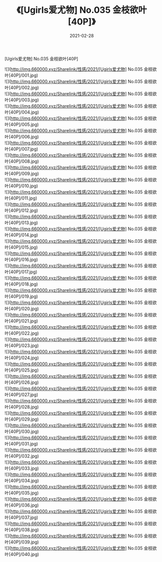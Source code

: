 ﻿---
layout: post
title:  《[Ugirls爱尤物] No.035 金枝欲叶[40P]》
date:   2021-02-28
img: http://img.660000.xyz/Sharelink/性感/2021/[Ugirls爱尤物] No.035 金枝欲叶[40P]/000.jpg
categories: [美女, 清纯, 唯美]
---

[Ugirls爱尤物] No.035 金枝欲叶[40P]

  ![](http://img.660000.xyz/Sharelink/性感/2021/[Ugirls爱尤物] No.035 金枝欲叶[40P]/001.jpg) <br> ![](http://img.660000.xyz/Sharelink/性感/2021/[Ugirls爱尤物] No.035 金枝欲叶[40P]/002.jpg) <br> ![](http://img.660000.xyz/Sharelink/性感/2021/[Ugirls爱尤物] No.035 金枝欲叶[40P]/003.jpg) <br> ![](http://img.660000.xyz/Sharelink/性感/2021/[Ugirls爱尤物] No.035 金枝欲叶[40P]/004.jpg) <br> ![](http://img.660000.xyz/Sharelink/性感/2021/[Ugirls爱尤物] No.035 金枝欲叶[40P]/005.jpg) <br> ![](http://img.660000.xyz/Sharelink/性感/2021/[Ugirls爱尤物] No.035 金枝欲叶[40P]/006.jpg) <br> ![](http://img.660000.xyz/Sharelink/性感/2021/[Ugirls爱尤物] No.035 金枝欲叶[40P]/007.jpg) <br> ![](http://img.660000.xyz/Sharelink/性感/2021/[Ugirls爱尤物] No.035 金枝欲叶[40P]/008.jpg) <br> ![](http://img.660000.xyz/Sharelink/性感/2021/[Ugirls爱尤物] No.035 金枝欲叶[40P]/009.jpg) <br> ![](http://img.660000.xyz/Sharelink/性感/2021/[Ugirls爱尤物] No.035 金枝欲叶[40P]/010.jpg) <br> ![](http://img.660000.xyz/Sharelink/性感/2021/[Ugirls爱尤物] No.035 金枝欲叶[40P]/011.jpg) <br> ![](http://img.660000.xyz/Sharelink/性感/2021/[Ugirls爱尤物] No.035 金枝欲叶[40P]/012.jpg) <br> ![](http://img.660000.xyz/Sharelink/性感/2021/[Ugirls爱尤物] No.035 金枝欲叶[40P]/013.jpg) <br> ![](http://img.660000.xyz/Sharelink/性感/2021/[Ugirls爱尤物] No.035 金枝欲叶[40P]/014.jpg) <br> ![](http://img.660000.xyz/Sharelink/性感/2021/[Ugirls爱尤物] No.035 金枝欲叶[40P]/015.jpg) <br> ![](http://img.660000.xyz/Sharelink/性感/2021/[Ugirls爱尤物] No.035 金枝欲叶[40P]/016.jpg) <br> ![](http://img.660000.xyz/Sharelink/性感/2021/[Ugirls爱尤物] No.035 金枝欲叶[40P]/017.jpg) <br> ![](http://img.660000.xyz/Sharelink/性感/2021/[Ugirls爱尤物] No.035 金枝欲叶[40P]/018.jpg) <br> ![](http://img.660000.xyz/Sharelink/性感/2021/[Ugirls爱尤物] No.035 金枝欲叶[40P]/019.jpg) <br> ![](http://img.660000.xyz/Sharelink/性感/2021/[Ugirls爱尤物] No.035 金枝欲叶[40P]/020.jpg) <br> ![](http://img.660000.xyz/Sharelink/性感/2021/[Ugirls爱尤物] No.035 金枝欲叶[40P]/021.jpg) <br> ![](http://img.660000.xyz/Sharelink/性感/2021/[Ugirls爱尤物] No.035 金枝欲叶[40P]/022.jpg) <br> ![](http://img.660000.xyz/Sharelink/性感/2021/[Ugirls爱尤物] No.035 金枝欲叶[40P]/023.jpg) <br> ![](http://img.660000.xyz/Sharelink/性感/2021/[Ugirls爱尤物] No.035 金枝欲叶[40P]/024.jpg) <br> ![](http://img.660000.xyz/Sharelink/性感/2021/[Ugirls爱尤物] No.035 金枝欲叶[40P]/025.jpg) <br> ![](http://img.660000.xyz/Sharelink/性感/2021/[Ugirls爱尤物] No.035 金枝欲叶[40P]/026.jpg) <br> ![](http://img.660000.xyz/Sharelink/性感/2021/[Ugirls爱尤物] No.035 金枝欲叶[40P]/027.jpg) <br> ![](http://img.660000.xyz/Sharelink/性感/2021/[Ugirls爱尤物] No.035 金枝欲叶[40P]/028.jpg) <br> ![](http://img.660000.xyz/Sharelink/性感/2021/[Ugirls爱尤物] No.035 金枝欲叶[40P]/029.jpg) <br> ![](http://img.660000.xyz/Sharelink/性感/2021/[Ugirls爱尤物] No.035 金枝欲叶[40P]/030.jpg) <br> ![](http://img.660000.xyz/Sharelink/性感/2021/[Ugirls爱尤物] No.035 金枝欲叶[40P]/031.jpg) <br> ![](http://img.660000.xyz/Sharelink/性感/2021/[Ugirls爱尤物] No.035 金枝欲叶[40P]/032.jpg) <br> ![](http://img.660000.xyz/Sharelink/性感/2021/[Ugirls爱尤物] No.035 金枝欲叶[40P]/033.jpg) <br> ![](http://img.660000.xyz/Sharelink/性感/2021/[Ugirls爱尤物] No.035 金枝欲叶[40P]/034.jpg) <br> ![](http://img.660000.xyz/Sharelink/性感/2021/[Ugirls爱尤物] No.035 金枝欲叶[40P]/035.jpg) <br> ![](http://img.660000.xyz/Sharelink/性感/2021/[Ugirls爱尤物] No.035 金枝欲叶[40P]/036.jpg) <br> ![](http://img.660000.xyz/Sharelink/性感/2021/[Ugirls爱尤物] No.035 金枝欲叶[40P]/037.jpg) <br> ![](http://img.660000.xyz/Sharelink/性感/2021/[Ugirls爱尤物] No.035 金枝欲叶[40P]/038.jpg) <br> ![](http://img.660000.xyz/Sharelink/性感/2021/[Ugirls爱尤物] No.035 金枝欲叶[40P]/039.jpg) <br> ![](http://img.660000.xyz/Sharelink/性感/2021/[Ugirls爱尤物] No.035 金枝欲叶[40P]/040.jpg) <br>